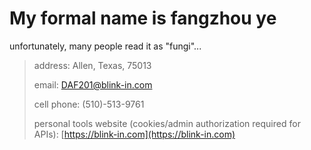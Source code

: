 # My formal name is fangzhou ye
unfortunately, many people read it as "fungi"...
> address: Allen, Texas, 75013
> 
> email: DAF201@blink-in.com
> 
> cell phone: (510)-513-9761
> 
> personal tools website (cookies/admin authorization required for APIs): [https://blink-in.com](https://blink-in.com)
